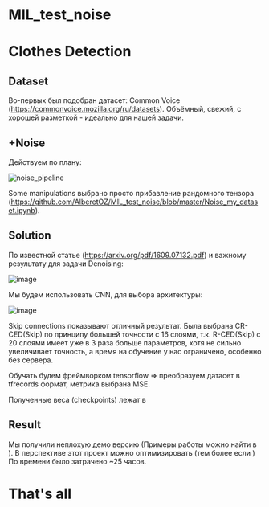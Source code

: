 # MIL_test_noise

# Clothes Detection

## Dataset

Во-первых был подобран датасет: Common Voice (https://commonvoice.mozilla.org/ru/datasets). Объёмный, свежий, с хорошей разметкой - идеально для нашей задачи.

## +Noise

Действуем по плану:

![noise_pipeline](https://user-images.githubusercontent.com/32402386/89902314-f8bc2280-dbee-11ea-9c04-8702dd819430.png)

Some manipulations выбрано просто прибавление рандомного тензора (https://github.com/AlberetOZ/MIL_test_noise/blob/master/Noise_my_dataset.ipynb).

## Solution

По известной статье (https://arxiv.org/pdf/1609.07132.pdf) и важному результату для задачи Denoising:

![image](https://user-images.githubusercontent.com/32402386/89903179-00c89200-dbf0-11ea-839a-0a936b9bf7e2.png)

Мы будем использовать CNN, для выбора архитектуры:

![image](https://user-images.githubusercontent.com/32402386/89905079-5c941a80-dbf2-11ea-9499-2ba8965bf083.png)

Skip connections показывают отличный результат. Была выбрана CR-CED(Skip) по принципу большей точности с 16 слоями, т.к. R-CED(Skip) с 20 слоями имеет уже в 3 раза больше параметров, хотя не сильно увеличивает точность, а время на обучение у нас ограничено, особенно без сервера.

Обучать будем фреймворком tensorflow => преобразуем датасет в tfrecords формат, метрика выбрана MSE.

Полученные веса (checkpoints) лежат в 

## Result

Мы получили неплохую демо версию (Примеры работы можно найти в ). В перспективе этот проект можно оптимизировать (тем более если ) По времени было затрачено ~25 часов. 

# That's all
